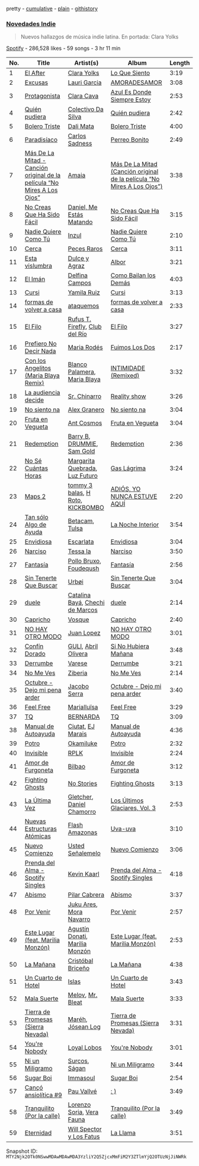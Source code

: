 pretty - [cumulative](/playlists/cumulative/37i9dQZF1DXaaU1AaHpZeu.md) - [plain](/playlists/plain/37i9dQZF1DXaaU1AaHpZeu) - [githistory](https://github.githistory.xyz/mackorone/spotify-playlist-archive/blob/main/playlists/plain/37i9dQZF1DXaaU1AaHpZeu)

### [Novedades Indie](https://open.spotify.com/playlist/37i9dQZF1DXaaU1AaHpZeu)

> Nuevos hallazgos de música indie latina\. En portada: Clara Yolks

[Spotify](https://open.spotify.com/user/spotify) - 286,528 likes - 59 songs - 3 hr 11 min

| No. | Title | Artist(s) | Album | Length |
|---|---|---|---|---|
| 1 | [El After](https://open.spotify.com/track/1m2KS0EUn9XVzOg5i7gSa8) | [Clara Yolks](https://open.spotify.com/artist/7EGQpkwkyAgaJSgnRGHJ59) | [Lo Que Siento](https://open.spotify.com/album/7g3d9jGbhx6AAulszHztyM) | 3:19 |
| 2 | [Excusas](https://open.spotify.com/track/4FLODlDWoco3SpNZvs4msb) | [Lauri Garcia](https://open.spotify.com/artist/4RH5rQ6kwIASIwZxWUBNTS) | [AMORADESAMOR](https://open.spotify.com/album/1Ad6BDnTNSErtmgwcPWJ9E) | 3:08 |
| 3 | [Protagonista](https://open.spotify.com/track/4Aoz42A3p0N9fReZrIezJ5) | [Clara Cava](https://open.spotify.com/artist/5bOm9wAui94GDhPOCKgmhY) | [Azul Es Donde Siempre Estoy](https://open.spotify.com/album/77Vk3uswiePwToPS6yUz1M) | 2:53 |
| 4 | [Quién pudiera](https://open.spotify.com/track/1WuUwzE7HhTWvZLSYFkTiU) | [Colectivo Da Silva](https://open.spotify.com/artist/7h2HIXXVcZ6UPkqlCa2QZY) | [Quién pudiera](https://open.spotify.com/album/2gldH6aoGU0LGuOGRx9feD) | 2:42 |
| 5 | [Bolero Triste](https://open.spotify.com/track/5w7o1kxfOP6SUNhaYRWlE3) | [Dali Mata](https://open.spotify.com/artist/5UeFBoZ5aFWt6MtINvwwxL) | [Bolero Triste](https://open.spotify.com/album/4U5TwT71ftkvWS9vJ2bQY0) | 4:00 |
| 6 | [Paradisíaco](https://open.spotify.com/track/76jzi9VmA9K9qXQuvXNf4y) | [Carlos Sadness](https://open.spotify.com/artist/2LCcy9CZWwZ7Vvykt8IVVq) | [Perreo Bonito](https://open.spotify.com/album/3GWUCN8JrdeN6Bvn4DR0C0) | 2:49 |
| 7 | [Más De La Mitad \- Canción original de la película “No Mires A Los Ojos”](https://open.spotify.com/track/6vVcuVsZRd34KSVeJ7ryTp) | [Amaia](https://open.spotify.com/artist/1WLEfsQjvgtFSGkrHonzFX) | [Más De La Mitad \(Canción original de la película “No Mires A Los Ojos”\)](https://open.spotify.com/album/00zBlo3JBMxJMOyJBCP60w) | 3:38 |
| 8 | [No Creas Que Ha Sido Fácil](https://open.spotify.com/track/7DlHgS0E6egEAauCc3p2Ok) | [Daniel, Me Estás Matando](https://open.spotify.com/artist/51yyeVxyvecgePAWXmeLUE) | [No Creas Que Ha Sido Fácil](https://open.spotify.com/album/5kR2dzhIXmbEVmDZnNDcwn) | 3:15 |
| 9 | [Nadie Quiere Como Tú](https://open.spotify.com/track/0yOs8fRy1g1AEStnzFHN8A) | [Inzul](https://open.spotify.com/artist/6MOWxtx3qLM9FR0EVn4xGp) | [Nadie Quiere Como Tú](https://open.spotify.com/album/2geyy47vsRPPvriOBROHbr) | 2:10 |
| 10 | [Cerca](https://open.spotify.com/track/0GzgKVNy4E1E2R16zkKGOr) | [Peces Raros](https://open.spotify.com/artist/5UI7HXsBEfRSsf0T4t48Q9) | [Cerca](https://open.spotify.com/album/1TUM8Vh8ZWkNfHc7LENZnP) | 3:11 |
| 11 | [Esta vislumbra](https://open.spotify.com/track/5RSDZ3yNuLTvCEFi9amsc9) | [Dulce y Agraz](https://open.spotify.com/artist/5cD6bctPV8wtKpO4o8ZtTQ) | [Albor](https://open.spotify.com/album/4Ux1CbTTTwflNZzI5wxtp7) | 3:21 |
| 12 | [El Imán](https://open.spotify.com/track/2AzQoLgqijY6WVBndchJvP) | [Delfina Campos](https://open.spotify.com/artist/4d0lC4AT0DwcybhN6SSB0G) | [Como Bailan los Demás](https://open.spotify.com/album/4wz7oHddJ7WT2MwROywUQF) | 4:03 |
| 13 | [Cursi](https://open.spotify.com/track/2BJ1l2EOTZEiHnJdl2brlG) | [Yamila Ruiz](https://open.spotify.com/artist/3Mh1fBv8JR5AhW6INfwiTl) | [Cursi](https://open.spotify.com/album/0w2G1IC8jXzMtBn4Vzsi8M) | 3:13 |
| 14 | [formas de volver a casa](https://open.spotify.com/track/1LZvvf3oJeT5XgFXGQ4RAu) | [ataquemos](https://open.spotify.com/artist/3WMtbTa4xgtx9GJ9dPAJ7E) | [formas de volver a casa](https://open.spotify.com/album/3QpU35TA8wNbTGGGJ0XZVo) | 2:33 |
| 15 | [El Filo](https://open.spotify.com/track/74tYUaTouUg9BsF0ncdDkB) | [Rufus T\. Firefly](https://open.spotify.com/artist/51Hx65ymA6pNWu8cTTXET1), [Club del Río](https://open.spotify.com/artist/31EwjdXVakSHf2RiDPGGVD) | [El Filo](https://open.spotify.com/album/1tkwoKIguJgIHw1WD4v52O) | 3:27 |
| 16 | [Prefiero No Decir Nada](https://open.spotify.com/track/4pJZMDrisNXbw8XUb1rVw2) | [Maria Rodés](https://open.spotify.com/artist/2uCphK8yRHj9DHJmmE5Isf) | [Fuimos Los Dos](https://open.spotify.com/album/55qQ7r6u0H5KAbaGIjAhjd) | 2:17 |
| 17 | [Con los Angelitos \(Maria Blaya Remix\)](https://open.spotify.com/track/1Jm9t7Qd35xnYFL5MRyzjO) | [Blanco Palamera](https://open.spotify.com/artist/6SEgrMW4qNH72UAx4h9epk), [Maria Blaya](https://open.spotify.com/artist/0Ln3BisQiL0t2w7bsmju75) | [INTIMIDADE \(Remixed\)](https://open.spotify.com/album/5DhIi37RwRKRu9xq2gLCvR) | 3:32 |
| 18 | [La audiencia decide](https://open.spotify.com/track/5hNzX2qGbr3tZyBGk1X352) | [Sr\. Chinarro](https://open.spotify.com/artist/3bEHj6WUeCJey0vLrffSQp) | [Reality show](https://open.spotify.com/album/3wScrQ9kUrkZx8505omZi1) | 3:26 |
| 19 | [No siento na](https://open.spotify.com/track/5fWMH7Rqc0SyytQuN74aua) | [Alex Granero](https://open.spotify.com/artist/1g3OTLUr6xaFaiB01k9gw2) | [No siento na](https://open.spotify.com/album/0oevjl1TuvblKL8P0lvN9Z) | 3:04 |
| 20 | [Fruta en Vegueta](https://open.spotify.com/track/0KgASwQXz7FRsXDcjlI7lC) | [Ant Cosmos](https://open.spotify.com/artist/5j1AZkYzQt0e8cwA2Q1UgQ) | [Fruta en Vegueta](https://open.spotify.com/album/5EkbZuhQeSRQeih3cmlhSe) | 3:04 |
| 21 | [Redemption](https://open.spotify.com/track/6tdtytGLnSbVHQo38Uuxqw) | [Barry B](https://open.spotify.com/artist/1jRwxa8eTgXDOhOlbRFFFy), [DRUMMIE](https://open.spotify.com/artist/569eg6JD5GgpfbGJ1b81b5), [Sam Gold](https://open.spotify.com/artist/0lAxZiS5x3tFeizbnVol0H) | [Redemption](https://open.spotify.com/album/3llwhQ0JbDJUbUoB7vGoTW) | 2:36 |
| 22 | [No Sé Cuántas Horas](https://open.spotify.com/track/1mJ4AuqJ3PKg8oQ2Qvzixi) | [Margarita Quebrada](https://open.spotify.com/artist/5aPDMwix2ydu77sgQ89SUi), [Luz Futuro](https://open.spotify.com/artist/3BaSeTuHgL69zvtazv2XvA) | [Gas Lágrima](https://open.spotify.com/album/3bdBbMDmG7iwhRVCezrw3b) | 3:24 |
| 23 | [Maps 2](https://open.spotify.com/track/46meGpMA8mDAVJRLVYhRQH) | [tommy 3 balas](https://open.spotify.com/artist/2toYLRPVyQ0VTBzja0WBBL), [H Roto](https://open.spotify.com/artist/5Q7VQ40wSh0GOm1CaNOIHL), [KICKBOMBO](https://open.spotify.com/artist/7A2htSu45kogVfNBMD4Xgh) | [ADIÓS, YO NUNCA ESTUVE AQUÍ](https://open.spotify.com/album/0j56Sa6V1y2LCNpLeubkZD) | 2:20 |
| 24 | [Tan sólo Algo de Ayuda](https://open.spotify.com/track/2oddkucdL48ZCSG9gS1xtt) | [Betacam](https://open.spotify.com/artist/57Zd5sXL7SD1anPMHPGlWJ), [Tulsa](https://open.spotify.com/artist/2gtVnbrVpID8VrotZPOg2a) | [La Noche Interior](https://open.spotify.com/album/24oUsdcqIDU6zFHUju7nFB) | 3:54 |
| 25 | [Envidiosa](https://open.spotify.com/track/52koGwFt8dVGhhQv0csIVQ) | [Escarlata](https://open.spotify.com/artist/6eDMcSQvrGt2zoVFSIwmgZ) | [Envidiosa](https://open.spotify.com/album/5gFjM6qA3xyUcyr1FiRbkx) | 3:04 |
| 26 | [Narciso](https://open.spotify.com/track/7CrnInxTioEVWpfOxmzhCe) | [Tessa Ia](https://open.spotify.com/artist/2Bo0gW1bqWSjD27xOcVtjg) | [Narciso](https://open.spotify.com/album/0kzJ6aiJFHCq38FM19LeB5) | 3:50 |
| 27 | [Fantasía](https://open.spotify.com/track/2wzIkmA7ckiuwBfYFChacL) | [Pollo Bruxo](https://open.spotify.com/artist/2Vw0lTycw6PvoB5uALDIqJ), [Foudeqush](https://open.spotify.com/artist/0XFgM33h3Ls5tj1M9IKUWd) | [Fantasía](https://open.spotify.com/album/3Yl0XPm4OntG2nmL9BqYbb) | 2:56 |
| 28 | [Sin Tenerte Que Buscar](https://open.spotify.com/track/2PGQAKkbZ3Op9rHghrfiLt) | [Urbøi](https://open.spotify.com/artist/4THv7qQa82UNW5DTtEqNOy) | [Sin Tenerte Que Buscar](https://open.spotify.com/album/1gPLTN5gy6Tn7xBfywzjsN) | 3:04 |
| 29 | [duele](https://open.spotify.com/track/0PraCrWXNKfoLpVnqZsfCj) | [Catalina Bayá](https://open.spotify.com/artist/1YKe4dEtIUe6MdYV0L0vcf), [Chechi de Marcos](https://open.spotify.com/artist/7Mxqqaq1c8KVXiVLbdGasH) | [duele](https://open.spotify.com/album/0xogsBHAhbvhZg6Qas45J6) | 2:14 |
| 30 | [Capricho](https://open.spotify.com/track/2TPjnAZ8MVUM2UHtVXJKyA) | [Vosque](https://open.spotify.com/artist/5rz5fB76tpWPsEvcfSWUD6) | [Capricho](https://open.spotify.com/album/4PTQLXjvbSjsG74cMT42Bp) | 2:40 |
| 31 | [NO HAY OTRO MODO](https://open.spotify.com/track/654ZR1JDwfLkIcHb8dNuJT) | [Juan Lopez](https://open.spotify.com/artist/2qNWn8KXd9mEEEGIxlDiuT) | [NO HAY OTRO MODO](https://open.spotify.com/album/3oU5NEJPobFbTriXSGx9mY) | 3:01 |
| 32 | [Confín Dorado](https://open.spotify.com/track/3O8NcxrSDChmIR4RkeFRf3) | [GULI](https://open.spotify.com/artist/0elXx8UZ9tsCV7SG7R8WcH), [Abril Olivera](https://open.spotify.com/artist/0syNXPcVZZpTvXcfoRaXLg) | [Si No Hubiera Mañana](https://open.spotify.com/album/1WmcAiuPAtwzxCLzSwFXf4) | 3:48 |
| 33 | [Derrumbe](https://open.spotify.com/track/0YSBEGkXPVcJXLdhNIXx4q) | [Varese](https://open.spotify.com/artist/5DG278QHnEKfWW9zAGFeRg) | [Derrumbe](https://open.spotify.com/album/23csDME5tEskWfOBPW09mi) | 3:21 |
| 34 | [No Me Ves](https://open.spotify.com/track/2LyiWca1jIqGUD0GGro600) | [Ziberia](https://open.spotify.com/artist/3QF7pmiRCZmlvnTzFtCuDH) | [No Me Ves](https://open.spotify.com/album/6tStrz2JlKWcpcMSuc39gt) | 2:14 |
| 35 | [Octubre \- Dejo mi pena arder](https://open.spotify.com/track/18JCM4Gi5VF5Css229jVIt) | [Jacobo Serra](https://open.spotify.com/artist/5IFxs1VwnOvPeRI0VpJt18) | [Octubre \- Dejo mi pena arder](https://open.spotify.com/album/6LlaOn5l6N5UPQRzAUqoaL) | 3:40 |
| 36 | [Feel Free](https://open.spotify.com/track/7wL16U2B4Y7m9eck5FzZ2y) | [Marialluïsa](https://open.spotify.com/artist/57vnEmo3jRkWAigCYgNRaD) | [Feel Free](https://open.spotify.com/album/1K5boCo63DGVgG7AgUF9nr) | 3:29 |
| 37 | [TQ](https://open.spotify.com/track/6HJBLGB6M31BK44xANYV9Q) | [BERNARDA](https://open.spotify.com/artist/4AMFwj85joZJusmm6uK6AW) | [TQ](https://open.spotify.com/album/6oImZqWR4FKRMZ4iFmNv10) | 3:09 |
| 38 | [Manual de Autoayuda](https://open.spotify.com/track/77NJZEhgxub5dGEOpYWIiO) | [Ciutat](https://open.spotify.com/artist/6mopaAcodk04EGM8lJ2AnW), [EJ Marais](https://open.spotify.com/artist/1sgiPS5ieDRh7HbFUgfs7S) | [Manual de Autoayuda](https://open.spotify.com/album/3LW3YEG7RBuf8fjsCteLYk) | 4:36 |
| 39 | [Potro](https://open.spotify.com/track/3dYFQJkWMGPk4lb2x7brpR) | [Okamiluke](https://open.spotify.com/artist/3wHycgBdgDplw19kvn4VLo) | [Potro](https://open.spotify.com/album/3e7AIOk1pg25cJOtZCAbB9) | 2:32 |
| 40 | [Invisible](https://open.spotify.com/track/66F9zo1pdOLL9gOqfIbHas) | [RPLK](https://open.spotify.com/artist/1tuzO0TeRF6KAKsSbHD46g) | [Invisible](https://open.spotify.com/album/3dstM2Jz0agjIjoAnLERf8) | 2:24 |
| 41 | [Amor de Furgoneta](https://open.spotify.com/track/3uZndqZtdBxtnLe875iPSR) | [Bilbao](https://open.spotify.com/artist/0auztALogdXmk4KYvF1FoT) | [Amor de Furgoneta](https://open.spotify.com/album/3Cs0GE7gaKWqfKYKoVH7jy) | 3:12 |
| 42 | [Fighting Ghosts](https://open.spotify.com/track/3zB85E2AyFwv90Bo3MOHY5) | [No Stories](https://open.spotify.com/artist/0mbkM3QZtS7hm3M1peCnPc) | [Fighting Ghosts](https://open.spotify.com/album/7BgbqiWI2lp6U3tfpXqiU1) | 3:13 |
| 43 | [La Última Vez](https://open.spotify.com/track/5FwRXl6vgiBFlKZwZu0ipU) | [Gletcher](https://open.spotify.com/artist/1koh2JIk9Q42FNn0llOpdi), [Daniel Chamorro](https://open.spotify.com/artist/1taFO2kjEI8smm9dagDGSO) | [Los Últimos Glaciares, Vol\. 3](https://open.spotify.com/album/43OYuA6GeOV95NHo0d7SRy) | 2:53 |
| 44 | [Nuevas Estructuras Atómicas](https://open.spotify.com/track/6kN0lZXKQMR2PkyatuNiIW) | [Flash Amazonas](https://open.spotify.com/artist/7zyZVrH6UjKQmzBb6jehZK) | [Uva\-uva](https://open.spotify.com/album/3l8nuIhkJdH9m20XdT3yon) | 3:10 |
| 45 | [Nuevo Comienzo](https://open.spotify.com/track/67tXLMcNhEfTYBsuBQ8aHE) | [Usted Señalemelo](https://open.spotify.com/artist/1a1v0OJC5GqtsLwzoqJm7j) | [Nuevo Comienzo](https://open.spotify.com/album/3t9n5vhwmuQU14VJZfCAmg) | 3:06 |
| 46 | [Prenda del Alma \- Spotify Singles](https://open.spotify.com/track/2vsr2L14RGZ8dxLSJMQxSZ) | [Kevin Kaarl](https://open.spotify.com/artist/6OBGbSaBUvQtk9wpQfDbOE) | [Prenda del Alma \- Spotify Singles](https://open.spotify.com/album/1q6UbLqRpyUkZUtRBvOqAn) | 4:18 |
| 47 | [Abismo](https://open.spotify.com/track/1HoIcMd7Ad4mnJiL45ozKR) | [Pilar Cabrera](https://open.spotify.com/artist/5gutZJ2QQFov3bjvQftsva) | [Abismo](https://open.spotify.com/album/3porkH8eOkskOaA6nVerJy) | 3:37 |
| 48 | [Por Venir](https://open.spotify.com/track/03Sue7vLnMzdKdANWJRFhf) | [Juku Ares](https://open.spotify.com/artist/02WiMWJUw1eRS0d2tEJauw), [Mora Navarro](https://open.spotify.com/artist/1TVta41xrglUQxVheaXZJx) | [Por Venir](https://open.spotify.com/album/6rMTca5nUI1OHbuawKqZ1v) | 2:57 |
| 49 | [Este Lugar \(feat\. Marilia Monzón\)](https://open.spotify.com/track/0ZH9DI84L6tdKRVK2j3WAr) | [Agustín Donati](https://open.spotify.com/artist/31TDi2WfU74Za77lJh0DDD), [Marilia Monzón](https://open.spotify.com/artist/3bch3EeUoah5rDRni92X93) | [Este Lugar \(feat\. Marilia Monzón\)](https://open.spotify.com/album/0SZxQ918qI5UMW9qW6V6x9) | 2:53 |
| 50 | [La Mañana](https://open.spotify.com/track/0KIToCiD4bYgdz7nwJle93) | [Cristóbal Briceño](https://open.spotify.com/artist/0TE3FlkFJ5OgdyulXv99iX) | [La Mañana](https://open.spotify.com/album/17hJrkocBoKtoCCEHilJNk) | 4:38 |
| 51 | [Un Cuarto de Hotel](https://open.spotify.com/track/3FRKxe2kayIDKjIlQUEL4a) | [Islas](https://open.spotify.com/artist/0Ey9sUJ5fIAchqOFifarhX) | [Un Cuarto de Hotel](https://open.spotify.com/album/1JJVHhZH5wlMRAs1E7TdRY) | 3:43 |
| 52 | [Mala Suerte](https://open.spotify.com/track/6Vfmt687l1bHqlUt3VO1K1) | [Melov](https://open.spotify.com/artist/20gixjtBBVMyxYSnMRCV22), [Mr\. Bleat](https://open.spotify.com/artist/4s30l2MADdxxpZbsNNCgCb) | [Mala Suerte](https://open.spotify.com/album/3DxIuvX0XszUrtNdBb32HL) | 3:33 |
| 53 | [Tierra de Promesas \(Sierra Nevada\)](https://open.spotify.com/track/3ev9a5BsLouEwswQ9IOXtC) | [Maréh](https://open.spotify.com/artist/2SIZkgqao1WVQAuliN0PN4), [Jósean Log](https://open.spotify.com/artist/1LMyTeRhjaitILs98h3MaF) | [Tierra de Promesas \(Sierra Nevada\)](https://open.spotify.com/album/6IjstXhUKDh4NAPTXXxUbQ) | 3:31 |
| 54 | [You're Nobody](https://open.spotify.com/track/4uxC5r5XJTPVEdl1N8ljLI) | [Loyal Lobos](https://open.spotify.com/artist/26BPVK55HCqiBNb32TXfBf) | [You're Nobody](https://open.spotify.com/album/2Oee5a8bjVqgcLgYNTnH6D) | 3:01 |
| 55 | [Ni un Miligramo](https://open.spotify.com/track/496fkESsqJaMRVFXExTK5r) | [Surcos](https://open.spotify.com/artist/2IW0xn9rXParsnatyDv2B7), [Ságan](https://open.spotify.com/artist/6QFmvaeIACPMkTBmXX86gN) | [Ni un Miligramo](https://open.spotify.com/album/5VviOg13Jpx5KXfsKgznNX) | 3:44 |
| 56 | [Sugar Boi](https://open.spotify.com/track/4wSGokexiP0n1wfGZALMLi) | [Immasoul](https://open.spotify.com/artist/21neefJLiFuSR6sQlHDblG) | [Sugar Boi](https://open.spotify.com/album/6ZompWFaxtNkSguDPSVszb) | 2:54 |
| 57 | [Cançó ansiolítica \#9](https://open.spotify.com/track/3qa2Vg9t7LxLQbvm1DXx4B) | [Pau Vallvé](https://open.spotify.com/artist/2e9wKql4wZPFzTfNgpBa9s) | [: \)](https://open.spotify.com/album/72ICKTcVDZIfQiSIHUKmTR) | 3:49 |
| 58 | [Tranquilito \(Por la calle\)](https://open.spotify.com/track/5E4o1lREiK7H7TYbcnxRJq) | [Lorenzo Soria](https://open.spotify.com/artist/2pKozWxqoSVP3lcq7dlqdQ), [Vera Fauna](https://open.spotify.com/artist/6A1ptzbr3ljSMF01esP6G4) | [Tranquilito \(Por la calle\)](https://open.spotify.com/album/0IsqywsYtqMeqXNUKBazZV) | 3:49 |
| 59 | [Eternidad](https://open.spotify.com/track/5CCbQ3utWE8MUFe2X9njfJ) | [Will Spector y Los Fatus](https://open.spotify.com/artist/4lSNFbxirQdJwIFyOJFGzQ) | [La Llama](https://open.spotify.com/album/3Gkml3TyRvunK2UcUOc7kD) | 3:51 |

Snapshot ID: `MTY2Njk2OTk0NSwwMDAwMDAwMDA3YzliY2Q5ZjcxMmFiM2Y3ZTlmYjQ2OTUzNjJiNWRk`

